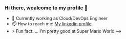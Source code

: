 ### Hi there, wealcome to my profile 👋

- 🔭 Currently working as Cloud/DevOps Engineer
- 📫 How to reach me: [My linkedin profile](https://www.linkedin.com/in/tomazellifelipe/)
- ⚡ Fun fact: ... I'm pretty good at Super Mario World
-->
